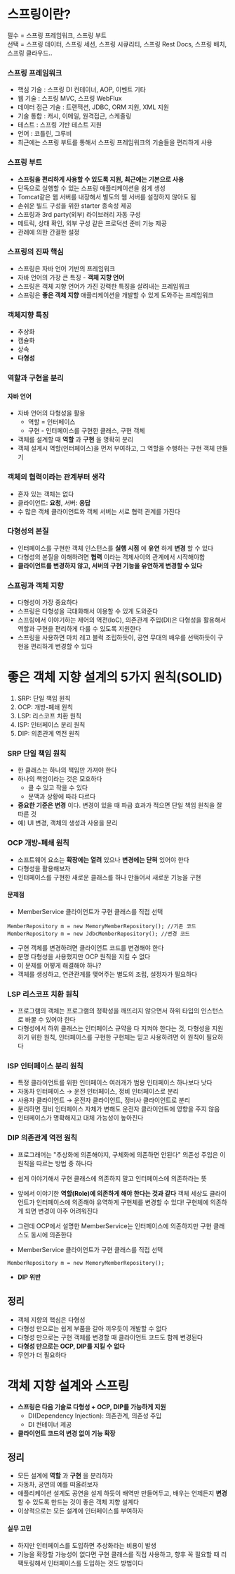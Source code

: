 스프링이란?
===========
필수 = 스프링 프레임워크, 스프링 부트  
선택 = 스프링 데이터, 스프링 세션, 스프링 시큐리티, 스프링 Rest Docs, 스프링 배치, 스프링 클라우드..  

### 스프링 프레임워크
* 핵심 기술 : 스프링 DI 컨테이너, AOP, 이벤트 기타  
* 웹 기술 : 스프링 MVC, 스프링 WebFlux  
* 데이터 접근 기술 : 트랜잭션, JDBC, ORM 지원, XML 지원  
* 기술 통합 : 캐시, 이메일, 원격접근, 스케줄링  
* 테스트 : 스프링 기반 테스트 지원  
* 언어 : 코틀린, 그루비  
* 최근에는 스프링 부트를 통해서 스프링 프레임워크의 기술들을 편리하게 사용  

### 스프링 부트
* __스프링을 편리하게 사용할 수 있도록 지원, 최근에는 기본으로 사용__  
* 단독으로 실행할 수 있는 스프링 애플리케이션을 쉽게 생성  
* Tomcat같은 웹 서버를 내장해서 별도의 웹 서버를 설정하지 않아도 됨  
* 손쉬운 빌드 구성을 위한 starter 종속성 제공  
* 스프링과 3rd party(외부) 라이브러리 자동 구성  
* 메트릭, 상태 확인, 외부 구성 같은 프로덕션 준비 기능 제공  
* 관례에 의한 간결한 설정  

### 스프링의 진짜 핵심  
* 스프링은 자바 언어 기반의 프레임워크  
* 자바 언어의 가장 큰 특징 - __객체 지향 언어__  
* 스프링은 객체 지향 언어가 가진 강력한 특징을 살려내는 프레임워크   
* 스프링은 __좋은 객체 지향__ 애플리케이션을 개발할 수 있게 도와주는 프레임워크  

### 객체지향 특징  
* 추상화
* 캡슐화
* 상속
* __다형성__

### 역할과 구현을 분리
#### 자바 언어
* 자바 언어의 다형성을 활용  
  * 역할 = 인터페이스  
  * 구현 - 인터페이스를 구현한 클래스, 구현 객체  
* 객체를 설계할 때 __역할__ 과 __구현__ 을 명확히 분리  
* 객체 설계시 역할(인터페이스)을 먼저 부여하고, 그 역할을 수행하는 구현 객체 만들기 

### 객체의 협력이라는 관계부터 생각
* 혼자 있는 객체는 없다
* 클라이언트: __요청__, 서버: __응답__
* 수 많은 객체 클라이언트와 객체 서버는 서로 협력 관계를 가진다

### 다형성의 본질
* 인터페이스를 구현한 객체 인스턴스를 __실행 시점__ 에 __유연__ 하게 __변경__ 할 수 있다  
* 다형성의 본질을 이해하려면 __협력__ 이라는 객체사이의 관계에서 시작해야함  
* __클라이언트를 변경하지 않고, 서버의 구현 기능을 유연하게 변경할 수 있다__  

### 스프링과 객체 지향
* 다형성이 가장 중요하다  
* 스프링은 다형성을 극대화해서 이용할 수 있게 도와준다  
* 스프링에서 이야기하는 제어의 역전(IoC), 의존관계 주입(DI)은 다형성을 활용해서 역할과 구현을 편리하게 다룰 수 있도록 지원한다  
* 스프링을 사용하면 마치 레고 블럭 조립하듯이, 공연 무대의 배우를 선택하듯이 구현을 편리하게 변경할 수 있다  

좋은 객체 지향 설계의 5가지 원칙(SOLID)
===========
1. SRP: 단일 책임 원칙  
2. OCP: 개방-폐쇄 원칙  
3. LSP: 리스코프 치환 원칙  
4. ISP: 인터페이스 분리 원칙  
5. DIP: 의존관계 역전 원칙  

### SRP 단일 책임 원칙
* 한 클래스는 하나의 책임만 가져야 한다  
* 하나의 책임이라는 것은 모호하다  
  * 클 수 있고 작을 수 있다  
  * 문맥과 상황에 따라 다르다  
* __중요한 기준은 변경__ 이다. 변경이 있을 때 파급 효과가 적으면 단일 책임 원칙을 잘 따른 것
* 예) UI 변경, 객체의 생성과 사용을 분리  

### OCP 개방-폐쇄 원칙
* 소프트웨어 요소는 __확장에는 열려__ 있으나 __변경에는 닫혀__ 있어야 한다  
* 다형성을 활용해보자  
* 인터페이스를 구현한 새로운 클래스를 하나 만들어서 새로운 기능을 구현  

#### 문제점
* MemberService 클라이언트가 구현 클래스를 직접 선택
```
MemberRepository m = new MemoryMemberRepository(); //기존 코드  
MemberRepository m = new JdbcMemberRepository(); //변경 코드
```
* 구현 객체를 변경하려면 클라이언트 코드를 변경해야 한다  
* 분명 다형성을 사용했지만 OCP 원칙을 지킬 수 없다  
* 이 문제를 어떻게 해결해야 하나?  
* 객체를 생성하고, 연관관계를 맺어주는 별도의 조립, 설정자가 필요하다  

### LSP 리스코프 치환 원칙  
* 프로그램의 객체는 프로그램의 정확성을 깨뜨리지 않으면서 하위 타입의 인스턴스로 바꿀 수 있어야 한다  
* 다형성에서 하위 클래스는 인터페이스 규약을 다 지켜야 한다는 것, 다형성을 지원하기 위한 원칙, 인터페이스를 구현한 구현체는 믿고 사용하려면 이 원칙이 필요하다  

### ISP 인터페이스 분리 원칙  
* 특정 클라이언트를 위한 인터페이스 여러개가 범용 인터페이스 하나보다 낫다  
* 자동차 인터페이스 → 운전 인터페이스, 정비 인터페이스로 분리  
* 사용자 클라이언트 → 운전자 클라이언트, 정비사 클라이언트로 분리  
* 분리하면 정비 인터페이스 자체가 변해도 운전자 클라이언트에 영향을 주지 않음  
* 인터페이스가 명확해지고 대체 가능성이 높아진다  

### DIP 의존관계 역전 원칙  
* 프로그래머는 "추상화에 의존해야지, 구체화에 의존하면 안된다" 의존성 주입은 이 원칙을 따르는 방법 중 하나다  
* 쉽게 이야기해서 구현 클래스에 의존하지 말고 인터페이스에 의존하라는 뜻  
* 앞에서 이야기한 __역할(Role)에 의존하게 해야 한다는 것과 같다__ 객체 세상도 클라이언트가 인터페이스에 의존해야 유역하게 구현체를 변경할 수 있다! 구현체에 의존하게 되면 변경이 아주 어려워진다  

* 그런데 OCP에서 설명한 MemberService는 인터페이스에 의존하지만 구현 클래스도 동시에 의존한다
* MemberService 클라이언트가 구현 클래스를 직접 선택
```
MemberRepository m = new MemoryMemberRepository();
```
* __DIP 위반__

## 정리
* 객체 지향의 핵심은 다형성  
* 다형성 만으로는 쉽게 부품을 갈아 끼우듯이 개발할 수 없다  
* 다형성 만으로는 구현 객체를 변경할 때 클라이언트 코드도 함께 변경된다  
* __다형성 만으로는 OCP, DIP를 지킬 수 없다__  
* 무언가 더 필요하다

객체 지향 설계와 스프링
===========
* __스프링은 다음 기술로 다형성 + OCP, DIP를 가능하게 지원__
  * DI(Dependency Injection): 의존관계, 의존성 주입  
  * DI 컨테이너 제공
* __클라이언트 코드의 변경 없이 기능 확장__

## 정리
* 모든 설계에 __역할__ 과 __구현__ 을 분리하자  
* 자동차, 공연의 예를 떠올려보자  
* 애플리케이션 설계도 공연을 설계 하듯이 배역만 만들어두고, 배우는 언제든지 __변경__ 할 수 있도록 만드는 것이 좋은 객체 지향 설계다  
* 이상적으로는 모든 설계에 인터페이스를 부여하자  

#### 실무 고민
* 하지만 인터페이스를 도입하면 추상화라는 비용이 발생  
* 기능을 확장할 가능성이 없다면 구현 클래스를 직접 사용하고, 향후 꼭 필요할 때 리팩토링해서 인터페이스를 도입하는 것도 방법이다  






